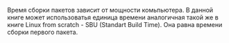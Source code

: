 Время сборки пакетов зависит от мощности комьпьютера.
В данной книге может использоватья единица времени аналогичная такой же в книге Linux from scratch - SBU (Standart Build Time).
Она равна времени сборки первого пакета.
